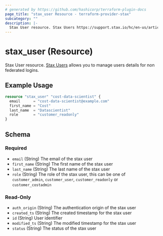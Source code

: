 ```yaml
---
# generated by https://github.com/hashicorp/terraform-plugin-docs
page_title: "stax_user Resource - terraform-provider-stax"
subcategory: ""
description: |-
  Stax User resource. Stax Users https://support.stax.io/hc/en-us/articles/4445031773711-Manage-Users allows you to manage users details for non federated logins.
---
```


# stax_user (Resource)

Stax User resource. [Stax Users](https://support.stax.io/hc/en-us/articles/4445031773711-Manage-Users) allows you to manage users details for non federated logins.

## Example Usage

```terraform
resource "stax_user" "cost-data-scientist" {
  email      = "cost-data-scientist@example.com"
  first_name = "Cost"
  last_name  = "Datascientist"
  role       = "customer_readonly"
}
```

<!-- schema generated by tfplugindocs -->
## Schema

### Required

- `email` (String) The email of the stax user
- `first_name` (String) The first name of the stax user
- `last_name` (String) The last name of the stax user
- `role` (String) The role of the stax user, this can be one of `customer_admin`, `customer_user`, `customer_readonly` or `customer_costadmin`

### Read-Only

- `auth_origin` (String) The authentication origin of the stax user
- `created_ts` (String) The created timestamp for the stax user
- `id` (String) User identifier
- `modified_ts` (String) The modified timestamp for the stax user
- `status` (String) The status of the stax user
